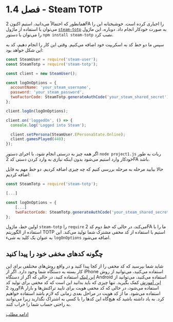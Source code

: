 # فصل 1.4 - Steam TOTP

همانطور که احتمالاً می‌دانید، استیم اکنون 2FA را اجباری کرده است. خوشبختانه این را می‌توان با استفاده از ماژول [`steam-totp`](https://github.com/DoctorMcKay/node-steam-totp) به صورت خودکار انجام داد. دوباره، این ماژول را می‌توان با دستور `npm install steam-totp` نصب کرد.

سپس ما دو خط کد به اسکریپت خود اضافه می‌کنیم. وقتی این کار را انجام دهیم، کد به این شکل خواهد بود:

```js
const SteamUser = require('steam-user');
const SteamTotp = require('steam-totp');

const client = new SteamUser();

const logOnOptions = {
  accountName: 'your_steam_username',
  password: 'your_steam_password',
  twoFactorCode: SteamTotp.generateAuthCode('your_steam_shared_secret')
};

client.logOn(logOnOptions);

client.on('loggedOn', () => {
  console.log('Logged into Steam');

  client.setPersona(SteamUser.EPersonaState.Online);
  client.gamesPlayed(440);
});
```

اگر همه چیز به درستی انجام شود، با اجرای دستور `node project1.js` ربات به طور خودکار وارد استیم می‌شود بدون اینکه نیازی به وارد کردن دستی کد 2FA باشد.

حالا بیایید مرحله به مرحله بررسی کنیم که چه چیزی اضافه کردیم. دو خط مهم به فایل اضافه کردیم:

```js
const SteamTotp = require('steam-totp');

[...]

const logOnOptions = {
	[...]
	twoFactorCode: SteamTotp.generateAuthCode('your_steam_shared_secret')
};
```

اولین خط، ماژول `steam-totp` را `require` می‌کند، در حالی که خط دوم کد 2FA ما را با استفاده از الگوریتم TOTP استیم با استفاده از کد مخفی مشترک شما تولید می‌کند. این به عنوان یک کلید به شیء `logOnOptions` اضافه می‌شود.

## چگونه کدهای مخفی خود را پیدا کنید

شاید شما بپرسید که کد مخفی را از کجا پیدا کنید و در واقع روش‌های مختلفی برای این کار بسته به دستگاه شما وجود دارد. اگر از iPhone استفاده می‌کنید، می‌توانید از روش [این لینک](http://forums.backpack.tf/index.php?/topic/45995-guide-how-to-get-your-shared-secret-from-ios-device-steam-mobile/) استفاده کنید، در حالی که اگر از دستگاه Android استفاده می‌کنید، می‌توانید از [این آموزش](https://www.reddit.com/r/SteamBot/comments/3w5zwb/info_get_your_2fa_codes_from_android_no_root/) کمک بگیرید. تنها چیزی که باید بدانید این است که کد مخفی برای تولید کد ورود 2FA استفاده می‌شود، در حالی که کد مخفی هویت برای تایید تراکنش‌ها و بازار استفاده می‌شود. ما از کد هویت در مراحل بعدی زمانی که لازم باشد استفاده خواهیم کرد. به یاد داشته باشید که هیچ‌گاه این کدها را با کسی به اشتراک نگذارید زیرا می‌توانند به راحتی حساب شما را خراب کنند.

[ادامه مطلب](../Chapter%201.5%20-%20Errors)
